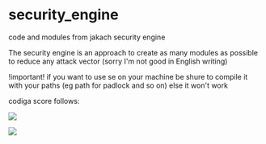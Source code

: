 # security_engine
code and modules from jakach security engine

The security engine is an approach to create as many modules as possible to reduce any attack vector
(sorry I'm not good in English writing)

!important!
if you want to use se on your machine be shure to compile it with your paths (eg path for padlock and so on)
else it won't work

codiga score follows:

<img src="https://api.codiga.io/project/35634/score/svg"></img>

<img src="https://api.codiga.io/project/35634/status/svg"></img>

